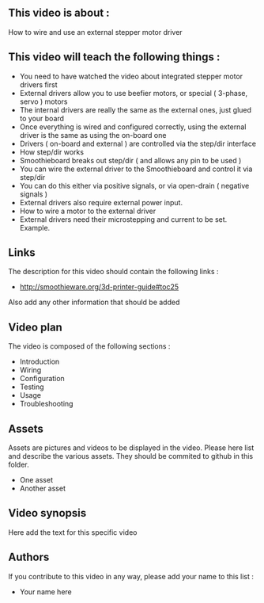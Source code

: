 ## This video is about : 

How to wire and use an external stepper motor driver

## This video will teach the following things : 

* You need to have watched the video about integrated stepper motor drivers first
* External drivers allow you to use beefier motors, or special ( 3-phase, servo ) motors
* The internal drivers are really the same as the external ones, just glued to your board
* Once everything is wired and configured correctly, using the external driver is the same as using the on-board one
* Drivers ( on-board and external ) are controlled via the step/dir interface
* How step/dir works
* Smoothieboard breaks out step/dir ( and allows any pin to be used )
* You can wire the external driver to the Smoothieboard and control it via step/dir
* You can do this either via positive signals, or via open-drain ( negative signals )
* External drivers also require external power input.
* How to wire a motor to the external driver
* External drivers need their microstepping and current to be set. Example.

## Links 

The description for this video should contain the following links : 

* http://smoothieware.org/3d-printer-guide#toc25

Also add any other information that should be added

## Video plan

The video is composed of the following sections : 

* Introduction
* Wiring
* Configuration
* Testing
* Usage
* Troubleshooting

## Assets

Assets are pictures and videos to be displayed in the video.
Please here list and describe the various assets. They should be commited to github in this folder.

* One asset
* Another asset

## Video synopsis

Here add the text for this specific video

## Authors

If you contribute to this video in any way, please add your name to this list : 

* Your name here

